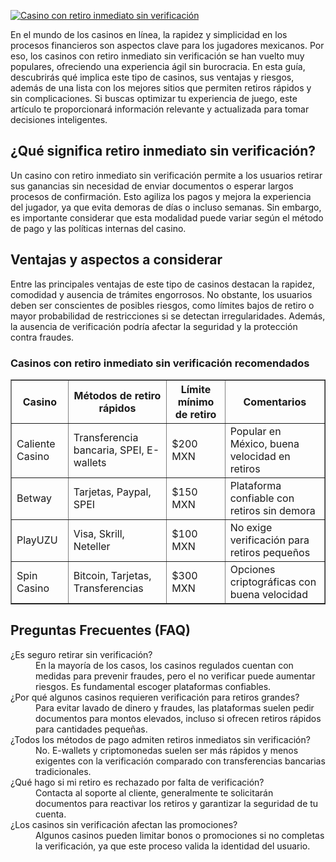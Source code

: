 [![Casino con retiro inmediato sin verificación](https://123-caf.pages.dev/gitsignup.png)](https://vrmoo.ru/Bt82HjjY)

<p>En el mundo de los casinos en línea, la rapidez y simplicidad en los procesos financieros son aspectos clave para los jugadores mexicanos. Por eso, los casinos con retiro inmediato sin verificación se han vuelto muy populares, ofreciendo una experiencia ágil sin burocracia. En esta guía, descubrirás qué implica este tipo de casinos, sus ventajas y riesgos, además de una lista con los mejores sitios que permiten retiros rápidos y sin complicaciones. Si buscas optimizar tu experiencia de juego, este artículo te proporcionará información relevante y actualizada para tomar decisiones inteligentes.</p>  <h2>¿Qué significa retiro inmediato sin verificación?</h2> <p>Un casino con retiro inmediato sin verificación permite a los usuarios retirar sus ganancias sin necesidad de enviar documentos o esperar largos procesos de confirmación. Esto agiliza los pagos y mejora la experiencia del jugador, ya que evita demoras de días o incluso semanas. Sin embargo, es importante considerar que esta modalidad puede variar según el método de pago y las políticas internas del casino.</p>  <h2>Ventajas y aspectos a considerar</h2> <p>Entre las principales ventajas de este tipo de casinos destacan la rapidez, comodidad y ausencia de trámites engorrosos. No obstante, los usuarios deben ser conscientes de posibles riesgos, como límites bajos de retiro o mayor probabilidad de restricciones si se detectan irregularidades. Además, la ausencia de verificación podría afectar la seguridad y la protección contra fraudes.</p>   <h3>Casinos con retiro inmediato sin verificación recomendados</h3> <table border="1" cellpadding="8" cellspacing="0" style="border-collapse: collapse; width: 100%;">   <thead>     <tr>       <th>Casino</th>       <th>Métodos de retiro rápidos</th>       <th>Límite mínimo de retiro</th>       <th>Comentarios</th>     </tr>   </thead>   <tbody>     <tr>       <td>Caliente Casino</td>       <td>Transferencia bancaria, SPEI, E-wallets</td>       <td>$200 MXN</td>       <td>Popular en México, buena velocidad en retiros</td>     </tr>     <tr>       <td>Betway</td>       <td>Tarjetas, Paypal, SPEI</td>       <td>$150 MXN</td>       <td>Plataforma confiable con retiros sin demora</td>     </tr>     <tr>       <td>PlayUZU</td>       <td>Visa, Skrill, Neteller</td>       <td>$100 MXN</td>       <td>No exige verificación para retiros pequeños</td>     </tr>     <tr>       <td>Spin Casino</td>       <td>Bitcoin, Tarjetas, Transferencias</td>       <td>$300 MXN</td>       <td>Opciones criptográficas con buena velocidad</td>     </tr>   </tbody> </table>  <h2>Preguntas Frecuentes (FAQ)</h2> <dl>   <dt>¿Es seguro retirar sin verificación?</dt>   <dd>En la mayoría de los casos, los casinos regulados cuentan con medidas para prevenir fraudes, pero el no verificar puede aumentar riesgos. Es fundamental escoger plataformas confiables.</dd>    <dt>¿Por qué algunos casinos requieren verificación para retiros grandes?</dt>   <dd>Para evitar lavado de dinero y fraudes, las plataformas suelen pedir documentos para montos elevados, incluso si ofrecen retiros rápidos para cantidades pequeñas.</dd>    <dt>¿Todos los métodos de pago admiten retiros inmediatos sin verificación?</dt>   <dd>No. E-wallets y criptomonedas suelen ser más rápidos y menos exigentes con la verificación comparado con transferencias bancarias tradicionales.</dd>    <dt>¿Qué hago si mi retiro es rechazado por falta de verificación?</dt>   <dd>Contacta al soporte al cliente, generalmente te solicitarán documentos para reactivar los retiros y garantizar la seguridad de tu cuenta.</dd>    <dt>¿Los casinos sin verificación afectan las promociones?</dt>   <dd>Algunos casinos pueden limitar bonos o promociones si no completas la verificación, ya que este proceso valida la identidad del usuario.</dd> </dl>